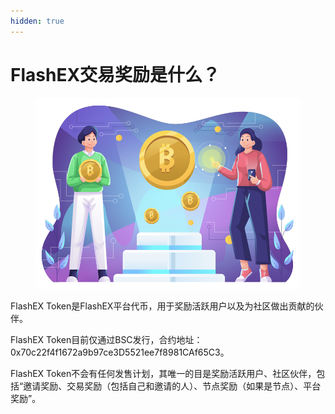 ```yaml
---
hidden: true
---
```


# FlashEX交易奖励是什么？

<figure><img src="../../.gitbook/assets/Cryptocurrency-Compressed.png" alt="" width="563"><figcaption></figcaption></figure>

FlashEX Token是FlashEX平台代币，用于奖励活跃用户以及为社区做出贡献的伙伴。

FlashEX Token目前仅通过BSC发行，合约地址：0x70c22f4f1672a9b97ce3D5521ee7f8981CAf65C3。

FlashEX Token不会有任何发售计划，其唯一的目是奖励活跃用户、社区伙伴，包括“邀请奖励、交易奖励（包括自己和邀请的人）、节点奖励（如果是节点）、平台奖励”。
